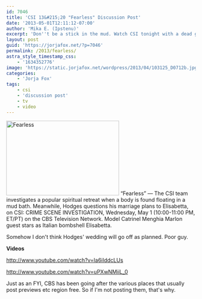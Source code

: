 ```yaml
---
id: 7046
title: 'CSI 13&#215;20 "Fearless" Discussion Post'
date: '2013-05-01T12:11:12-07:00'
author: 'Mika E. (Ipstenu)'
excerpt: 'Don''t be a stick in the mud. Watch CSI tonight with a dead guy in a mud bath and a goat. Look, I cannot explain the goat.'
layout: post
guid: 'https://jorjafox.net/?p=7046'
permalink: /2013/fearless/
astra_style_timestamp_css:
    - '1634352776'
image: 'https://static.jorjafox.net/wordpress/2013/04/103125_D0712b.jpg'
categories:
    - 'Jorja Fox'
tags:
    - csi
    - 'discussion post'
    - tv
    - video
---
```


<a href="//static.jorjafox.net/wordpress/2013/04/103125_D0712b.jpg"><img class="alignright size-medium wp-image-7047" alt="Fearless" src="//static.jorjafox.net/wordpress/2013/04/103125_D0712b.jpg" width="300" height="199" /></a> “Fearless” — The CSI team investigates a popular spiritual retreat when a body is found floating in a mud bath. Meanwhile, Hodges questions his marriage plans to Elisabetta, on CSI: CRIME SCENE INVESTIGATION, Wednesday, May 1 (10:00-11:00 PM, ET/PT) on the CBS Television Network. Model Catrinel Menghia Marlon guest stars as Italian bombshell Elisabetta.

Somehow I don't think Hodges' wedding will go off as planned. Poor guy.

**Videos**

http://www.youtube.com/watch?v=la6iIddcLUs

http://www.youtube.com/watch?v=uPXwNMiiL_0

Just as an FYI, CBS has been going after the various places that usually post previews etc region free. So if I'm not posting them, that's why.
